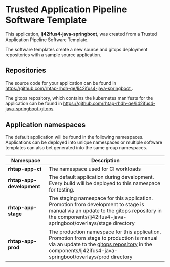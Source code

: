 # Trusted Application Pipeline Software Template

This application, **lj42ifus4-java-springboot**, was created from a Trusted Application Pipeline Software Template.

The software templates create a new source and gitops deployment repositories with a sample source application. 

## Repositories

The source code for your application can be found in [https://github.com/rhtap-rhdh-qe/lj42ifus4-java-springboot ](https://github.com/rhtap-rhdh-qe/lj42ifus4-java-springboot ).
 
The gitops repository, which contains the kubernetes manifests for the application can be found in 
[https://github.com/rhtap-rhdh-qe/lj42ifus4-java-springboot-gitops ](https://github.com/rhtap-rhdh-qe/lj42ifus4-java-springboot-gitops ) 

## Application namespaces 

The default application will be found in the following namespaces. Applications can be deployed into unique namespaces or multiple software templates can also bet generated into the same group namespaces.  

|  Namespace   |  Description   |  
| -------- | -------- |
| **rhtap-app-ci** | The namespace used for CI workloads |
| **rhtap-app-development** | The default application during development. Every build will be deployed to this namespace for testing. |
| **rhtap-app-stage** | The staging namespace for this application. Promotion from development to stage is manual via an update to the [gitops repository](https://github.com/rhtap-rhdh-qe/lj42ifus4-java-springboot-gitops ) in the components/lj42ifus4-java-springboot/overlays/stage directory |
| **rhtap-app-prod** | The production namespace for this application. Promotion from stage to production is manual via an update to the [gitops repository](https://github.com/rhtap-rhdh-qe/lj42ifus4-java-springboot-gitops ) in the components/lj42ifus4-java-springboot/overlays/prod directory |